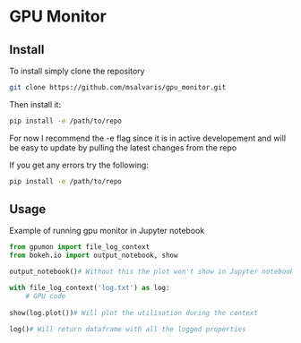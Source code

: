 # GPU Monitor
## Install

To install simply clone the repository

```bash
git clone https://github.com/msalvaris/gpu_monitor.git
```

Then install it:
```bash
pip install -e /path/to/repo
```

For now I recommend the -e flag since it is in active developement and 
will be easy to update by pulling the latest changes from the repo

If you get any errors try the following:
```bash
pip install -e /path/to/repo
```

## Usage
Example of running gpu monitor in Jupyter notebook
```python
from gpumon import file_log_context
from bokeh.io import output_notebook, show

output_notebook()# Without this the plot won't show in Jupyter notebook

with file_log_context('log.txt') as log:
    # GPU code
    
show(log.plot())# Will plot the utilisation during the context

log()# Will return dataframe with all the logged properties
```

